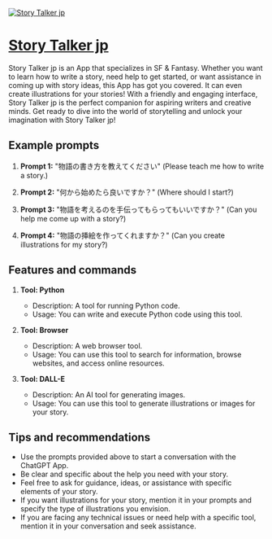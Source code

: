 [![Story Talker jp](https://files.oaiusercontent.com/file-iOxBdMelIVQUhLBd7pDYGmHq?se=2123-10-18T11%3A42%3A40Z&sp=r&sv=2021-08-06&sr=b&rscc=max-age%3D31536000%2C%20immutable&rscd=attachment%3B%20filename%3D42ee9220-3e3b-4e0c-a99a-8dfe447ade2b.png&sig=lWEJYajL8zrBxqqKMgR%2BAqjfQHtdxh1DRR7PznLC1s8%3D)](https://chat.openai.com/g/g-S4BRk9RIf-story-talker-jp)

# [Story Talker jp](https://chat.openai.com/g/g-S4BRk9RIf-story-talker-jp)

Story Talker jp is an App that specializes in SF & Fantasy. Whether you want to learn how to write a story, need help to get started, or want assistance in coming up with story ideas, this App has got you covered. It can even create illustrations for your stories! With a friendly and engaging interface, Story Talker jp is the perfect companion for aspiring writers and creative minds. Get ready to dive into the world of storytelling and unlock your imagination with Story Talker jp!

## Example prompts

1. **Prompt 1:** "物語の書き方を教えてください" (Please teach me how to write a story.)

2. **Prompt 2:** "何から始めたら良いですか？" (Where should I start?)

3. **Prompt 3:** "物語を考えるのを手伝ってもらってもいいですか？" (Can you help me come up with a story?)

4. **Prompt 4:** "物語の挿絵を作ってくれますか？" (Can you create illustrations for my story?)

## Features and commands

1. **Tool: Python**

   - Description: A tool for running Python code.
   - Usage: You can write and execute Python code using this tool.

2. **Tool: Browser**

   - Description: A web browser tool.
   - Usage: You can use this tool to search for information, browse websites, and access online resources.

3. **Tool: DALL-E**

   - Description: An AI tool for generating images.
   - Usage: You can use this tool to generate illustrations or images for your story.

## Tips and recommendations

- Use the prompts provided above to start a conversation with the ChatGPT App.
- Be clear and specific about the help you need with your story.
- Feel free to ask for guidance, ideas, or assistance with specific elements of your story.
- If you want illustrations for your story, mention it in your prompts and specify the type of illustrations you envision.
- If you are facing any technical issues or need help with a specific tool, mention it in your conversation and seek assistance.